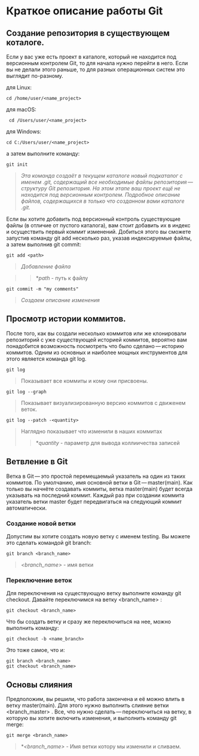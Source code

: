 # Краткое описание работы Git

## __Создание репозитория в существующем коталоге.__

Если у вас уже есть проект в каталоге, который не находится под версионным контролем Git, то для начала нужно перейти в него. Если вы не делали этого раньше, то для разных операционных систем это выглядит по-разному.

для Linux:
```
cd /home/user/<name_project>
```
для macOS:

```
 cd /Users/user/<name_project>
 ```

для Windows:

```
cd C:/Users/user/<name_project>
```

а затем выполните команду:

```
git init
```

>*Эта команда создаёт в текущем каталоге новый подкаталог с именем .git, содержащий все необходимые файлы репозитория — структуру Git репозитория. На этом этапе ваш проект ещё не находится под версионным контролем. Подробное описание файлов, содержащихся в только что созданном вами каталоге .git.*

Если вы хотите добавить под версионный контроль существующие файлы (в отличие от пустого каталога), вам стоит добавить их в индекс и осуществить первый коммит изменений. Добиться этого вы сможете запустив команду git add несколько раз, указав индексируемые файлы, а затем выполнив git commit:

```
git add <path>
```
>*Добавление файла*

>>**path* - путь к файлу
```
git commit -m "my comments"
```
>*Создаем описание изменения*

## Просмотр истории коммитов.

После того, как вы создали несколько коммитов или же клонировали репозиторий с уже существующей историей коммитов, вероятно вам понадобится возможность посмотреть что было сделано — историю коммитов. Одним из основных и наиболее мощных инструментов для этого является команда git log.
```
git log
```
>Показывает все коммиты и кому они присвоены.
```
git log --graph
```
>Показывает визуализированную версию коммитов с движенем веток.
```
git log --patch -<quantity>
```
>Наглядно показывает что изменили в наших коммитах 
>>**quantity* - параметр для вывода коллиичества записей

## Ветвление в Git
Ветка в Git — это простой перемещаемый указатель на один из таких коммитов. По умолчанию, имя основной ветки в Git — master(main). Как только вы начнёте создавать коммиты, ветка master(main) будет всегда указывать на последний коммит. Каждый раз при создании коммита указатель ветки master будет передвигаться на следующий коммит автоматически.

### Создание новой ветки
Допустим вы хотите создать новую ветку с именем testing. Вы можете это сделать командой git branch:

```
git branch <branch_name>
```
>*<branch_name>* - имя ветки

### Переключение веток

Для переключения на существующую ветку выполните команду git checkout. Давайте переключимся на ветку <branch_name> :

```
git checkout <branch_name>
```
Что бы создать ветку и сразу же переключиться на нее, можно выполнить команду:
```
git checkout -b <name_branch>
```
Это тоже самое, что и:
```
git branch <branch_name>
git checkout <branch_name>
```
## Основы слияния 

Предположим, вы решили, что работа закончена и её можно влить в ветку master(main). Для этого нужно выполнить слияние ветки <branch_master> . Все, что нужно сделать — переключиться на ветку, в которую вы хотите включить изменения, и выполнить команду git merge:

```
git merge <branch_name>
```
>**<branch_name>* - Имя ветки котору мы изменили и сливаем.